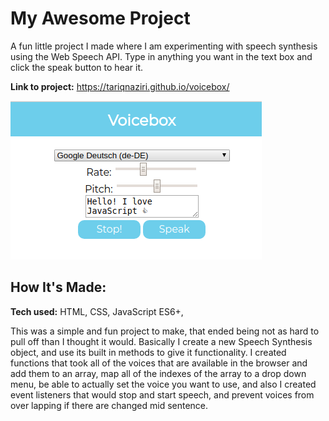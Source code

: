 # My Awesome Project
A fun little project I made where I am experimenting with speech synthesis using the Web Speech API. Type in anything you want in the text box and click the speak button to hear it.

**Link to project:** https://tariqnaziri.github.io/voicebox/

![screenshot of voicebox app](img/screenshot.png)

## How It's Made:

**Tech used:** HTML, CSS, JavaScript ES6+,

This was a simple and fun project to make, that ended being not as hard to pull off than I thought it would. Basically I create a new Speech Synthesis object, and use its built in methods to give it functionality. I created functions that took all of the voices that are available in the browser and add them to an array, map all of the indexes of the array to a drop down menu, be able to actually set the voice you want to use, and also I created event listeners that would stop and start speech, and prevent voices from over lapping if there are changed mid sentence.
